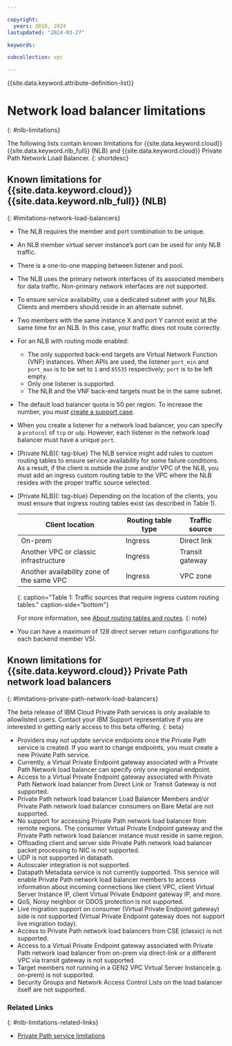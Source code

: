 ```yaml
---

copyright:
  years: 2018, 2024
lastupdated: "2024-03-27"

keywords:

subcollection: vpc

---
```


{{site.data.keyword.attribute-definition-list}}

# Network load balancer limitations
{: #nlb-limitations}

The following lists contain known limitations for {{site.data.keyword.cloud}} {{site.data.keyword.nlb_full}} (NLB) and {{site.data.keyword.cloud}} Private Path Network Load Balancer.
{: shortdesc}

## Known limitations for {{site.data.keyword.cloud}} {{site.data.keyword.nlb_full}} (NLB)
{: #limitations-network-load-balancers}

* The NLB requires the member and port combination to be unique.
* An NLB member virtual server instance’s port can be used for only NLB traffic.
* There is a one-to-one mapping between listener and pool.
* The NLB uses the primary network interfaces of its associated members for data traffic. Non-primary network interfaces are not supported.
* To ensure service availability, use a dedicated subnet with your NLBs. Clients and members should reside in an alternate subnet.
* Two members with the same instance X and port Y cannot exist at the same time for an NLB. In this case, your traffic does not route correctly.
* For an NLB with routing mode enabled:
   * The only supported back-end targets are Virtual Network Function (VNF) instances. When APIs are used, the listener `port_min` and `port_max` is to be set to `1` and `65535` respectively; `port` is to be left empty.
   * Only one listener is supported.
   * The NLB and the VNF back-end targets must be in the same subnet.
* The default load balancer quota is 50 per region. To increase the number, you must [create a support case](/docs/get-support?topic=get-support-open-case).
* When you create a listener for a network load balancer, you can specify a `protocol` of `tcp` or `udp`. However, each listener in the network load balancer must have a unique `port`. 
* [Private NLB]{: tag-blue} The NLB service might add rules to custom routing tables to ensure service availability for some failure conditions. As a result, if the client is outside the zone and/or VPC of the NLB, you must add an ingress custom routing table to the VPC where the NLB resides with the proper traffic source selected.
* [Private NLB]{: tag-blue} Depending on the location of the clients, you must ensure that ingress routing tables exist (as described in Table 1).

   | Client location | Routing table type | Traffic source |
   |----|----|----|
   | On-prem | Ingress | Direct link |
   | Another VPC or classic infrastructure | Ingress | Transit gateway |
   | Another availability zone of the same VPC | Ingress | VPC zone |
   {: caption="Table 1: Traffic sources that require ingress custom routing tables." caption-side="bottom"}

   For more information, see [About routing tables and routes](/docs/vpc?topic=vpc-about-custom-routes).
   {: note}  
* You can have a maximum of 128 direct server return configurations for each backend member VSI.

## Known limitations for {{site.data.keyword.cloud}} Private Path network load balancers
{: #limitations-private-path-network-load-balancers}

The beta release of IBM Cloud Private Path services is only available to allowlisted users. Contact your IBM Support representative if you are interested in getting early access to this beta offering.
{: beta}

* Providers may not update service endpoints once the Private Path service is created. If you want to change endpoints, you must create a new Private Path service.
* Currently, a Virtual Private Endpoint gateway associated with a Private Path Network load balancer can specify only one regional endpoint. 
* Access to a Virtual Private Endpoint gateway associated with Private Path Network load balancer from Direct Link or Transit Gateway is not supported.
* Private Path network load balancer Load Balancer Members and/or Private Path network load balancer consumers on Bare Metal are not supported.
* No support for accessing Private Path network load balancer from remote regions. The consumer Virtual Private Endpoint gateway and the Private Path network load balancer instance must reside in same region. 
* Offloading client and server side Private Path network load balancer packet processing to NIC is not supported.
* UDP is not supported in datapath.
* Autoscaler integration is not supported.
* Datapath Metadata service is not currently supported. This service will enable Private Path network load balancer members to access information about incoming connections like client VPC, client Virtual Server Instance IP, client Virtual Private Endpoint gateway IP, and more. 
* QoS, Noisy neighbor or DDOS protection is not supported.
* Live migration support on consumer (Virtual Private Endpoint gateway) side is not supported (Virtual Private Endpoint gateway does not support live migration today).
* Access to Private Path network load balancers from CSE (classic) is not supported.
* Access to a Virtual Private Endpoint gateway associated with Private Path network load balancer from on-prem via direct-link or a different VPC via transit gateway is not supported.
* Target members not running in a GEN2 VPC Virtual Server Instance(e.g. on-prem) is not supported.
* Security Groups and Network Access Control Lists on the load balancer itself are not supported.

### Related Links
{: #nlb-limitations-related-links}

* [Private Path service limitations](/docs/vpc?topic=vpc-ppsg-limitations)
